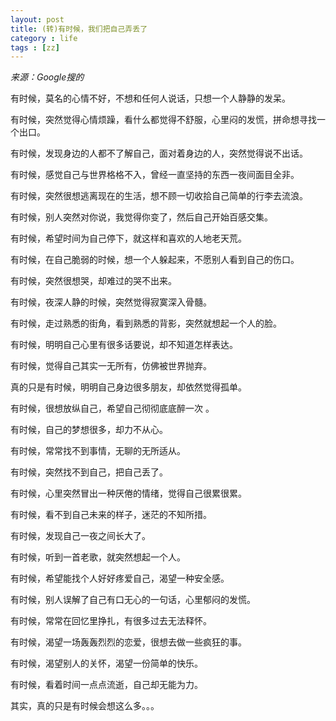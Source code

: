```yaml
---
layout: post
title: (转)有时候，我们把自己弄丢了
category : life
tags : [zz]
---
```


<em>来源：Google搜的</em>  

有时候，莫名的心情不好，不想和任何人说话，只想一个人静静的发呆。  

有时候，突然觉得心情烦躁，看什么都觉得不舒服，心里闷的发慌，拼命想寻找一个出口。  

有时候，发现身边的人都不了解自己，面对着身边的人，突然觉得说不出话。  

有时候，感觉自己与世界格格不入，曾经一直坚持的东西一夜间面目全非。  

有时候，突然很想逃离现在的生活，想不顾一切收拾自己简单的行李去流浪。  

有时候，别人突然对你说，我觉得你变了，然后自己开始百感交集。  

有时候，希望时间为自己停下，就这样和喜欢的人地老天荒。<!--more-->  

有时候，在自己脆弱的时候，想一个人躲起来，不愿别人看到自己的伤口。  

有时候，突然很想哭，却难过的哭不出来。  

有时候，夜深人静的时候，突然觉得寂寞深入骨髓。  

有时候，走过熟悉的街角，看到熟悉的背影，突然就想起一个人的脸。  

有时候，明明自己心里有很多话要说，却不知道怎样表达。  

有时候，觉得自己其实一无所有，仿佛被世界抛弃。  

真的只是有时候，明明自己身边很多朋友，却依然觉得孤单。  

有时候，很想放纵自己，希望自己彻彻底底醉一次 。  

有时候，自己的梦想很多，却力不从心。  

有时候，常常找不到事情，无聊的无所适从。  

有时候，突然找不到自己，把自己丢了。  

有时候，心里突然冒出一种厌倦的情绪，觉得自己很累很累。  

有时候，看不到自己未来的样子，迷茫的不知所措。  

有时候，发现自己一夜之间长大了。  

有时候，听到一首老歌，就突然想起一个人。  

有时候，希望能找个人好好疼爱自己，渴望一种安全感。  

有时候，别人误解了自己有口无心的一句话，心里郁闷的发慌。  

有时候，常常在回忆里挣扎，有很多过去无法释怀。  

有时候，渴望一场轰轰烈烈的恋爱，很想去做一些疯狂的事。  

有时候，渴望别人的关怀，渴望一份简单的快乐。  

有时候，看着时间一点点流逝，自己却无能为力。  

其实，真的只是有时候会想这么多。。。  
